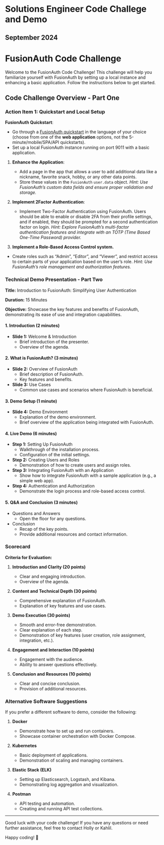 # Solutions Engineer Code Challege and Demo
## September 2024

# FusionAuth Code Challenge

Welcome to the FusionAuth Code Challenge! This challenge will help you familiarize yourself with FusionAuth by setting up a local instance and enhancing a basic application. Follow the instructions below to get started.

## Code Challenge Overview - Part One

### Action Item 1: Quickstart and Local Setup

**FusionAuth Quickstart**: 
   - Go through a [FusionAuth quickstart](https://fusionauth.io/docs/quickstarts/) in the language of your choice (choose from one of the **web application** options, not the 5-minute/mobile/SPA/API quickstarts).
   - Set up a local FusionAuth instance running on port 9011 with a basic application.

1. **Enhance the Application**:
   - Add a page in the app that allows a user to add additional data like a nickname, favorite snack, hobby, or any other data points.
   - Store these values in the `FusionAuth` `user.data` object.
_Hint: Use FusionAuth’s custom data fields and ensure proper validation and storage._

2. **Implement 2Factor Authentication**:
   - Implement Two-Factor Authentication using FusionAuth. Users should be able to enable or disable 2FA from their profile settings, and if enabled, they should be prompted for a second authentication factor on login.
_Hint: Explore FusionAuth’s multi-factor authentication features and integrate with an TOTP (Time Based One-Time Password) provider._

3. **Implement a Role-Based Access Control system.**
  - Create roles such as “Admin”, “Editor”, and “Viewer”, and restrict access to certain parts of your application based on the user’s role.
_Hint: Use FusionAuth’s role management and authorization features._

### Technical Demo Presentation - Part Two

**Title:** Introduction to FusionAuth: Simplifying User Authentication

**Duration:** 15 Minutes

**Objective:** Showcase the key features and benefits of FusionAuth, demonstrating its ease of use and integration capabilities.

#### 1. Introduction (2 minutes)
- **Slide 1:** Welcome & Introduction
  - Brief introduction of the presenter.
  - Overview of the agenda.

#### 2. What is FusionAuth? (3 minutes)
- **Slide 2:** Overview of FusionAuth
  - Brief description of FusionAuth.
  - Key features and benefits.
- **Slide 3:** Use Cases
  - Common use cases and scenarios where FusionAuth is beneficial.

#### 3. Demo Setup (1 minute)
- **Slide 4:** Demo Environment
  - Explanation of the demo environment.
  - Brief overview of the application being integrated with FusionAuth.

#### 4. Live Demo (6 minutes)
- **Step 1:** Setting Up FusionAuth
  - Walkthrough of the installation process.
  - Configuration of the initial settings.
- **Step 2:** Creating Users and Roles
  - Demonstration of how to create users and assign roles.
- **Step 3:** Integrating FusionAuth with an Application
  - Show how to integrate FusionAuth with a sample application (e.g., a simple web app).
- **Step 4:** Authentication and Authorization
  - Demonstrate the login process and role-based access control.

#### 5. Q&A and Conclusion (3 minutes)
- Questions and Answers
  - Open the floor for any questions.
- Conclusion
  - Recap of the key points.
  - Provide additional resources and contact information.


### Scorecard

**Criteria for Evaluation:**

1. **Introduction and Clarity (20 points)**
   - Clear and engaging introduction.
   - Overview of the agenda.

2. **Content and Technical Depth (30 points)**
   - Comprehensive explanation of FusionAuth.
   - Explanation of key features and use cases.

3. **Demo Execution (30 points)**
   - Smooth and error-free demonstration.
   - Clear explanation of each step.
   - Demonstration of key features (user creation, role assignment, integration, etc.).

4. **Engagement and Interaction (10 points)**
   - Engagement with the audience.
   - Ability to answer questions effectively.

5. **Conclusion and Resources (10 points)**
   - Clear and concise conclusion.
   - Provision of additional resources.

### Alternative Software Suggestions

If you prefer a different software to demo, consider the following:

1. **Docker**
   - Demonstrate how to set up and run containers.
   - Showcase container orchestration with Docker Compose.

2. **Kubernetes**
   - Basic deployment of applications.
   - Demonstration of scaling and managing containers.

3. **Elastic Stack (ELK)**
   - Setting up Elasticsearch, Logstash, and Kibana.
   - Demonstrating log aggregation and visualization.

4. **Postman**
   - API testing and automation.
   - Creating and running API test collections.


---

Good luck with your code challenge! If you have any questions or need further assistance, feel free to contact Holly or Kahlil.

Happy coding! 🚀
